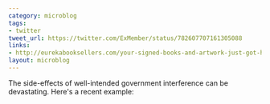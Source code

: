 ```yaml
---
category: microblog
tags:
- twitter
tweet_url: https://twitter.com/ExMember/status/782607707161305088
links:
- http://eurekabooksellers.com/your-signed-books-and-artwork-just-got-harder-to-sell-in-california/
layout: microblog
---
```

The side-effects of well-intended government interference can be devastating. Here's a recent example:
